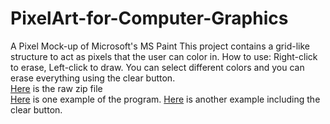 # PixelArt-for-Computer-Graphics
A Pixel Mock-up of Microsoft's MS Paint 
This project contains a grid-like structure to act as pixels that the user can color in.
How to use: Right-click to erase, Left-click to draw. You can select different colors and you can erase everything using the clear button.  
[Here](https://github.com/SerratedGraph77/Paint-for-Computer-Graphics/blob/main/Computer%20Graphics%20Project.zip) is the raw zip file  
[Here](https://github.com/SerratedGraph77/Paint-for-Computer-Graphics/blob/main/Example1.JPG) is one example of the program.
[Here](https://github.com/SerratedGraph77/Paint-for-Computer-Graphics/blob/main/Example2.JPG) is another example including the clear button.
